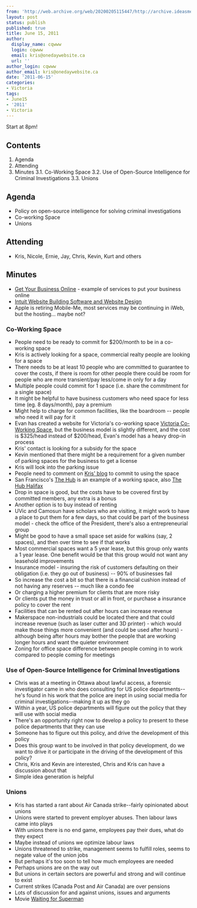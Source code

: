```yaml
---
from: 'http://web.archive.org/web/20200205115447/http://archive.ideasmeetings.org/wiki/June15,2011'
layout: post
status: publish
published: true
title: June 15, 2011
author:
  display_name: cqwww
  login: cqwww
  email: kris@onedaywebsite.ca
  url: ''
author_login: cqwww
author_email: kris@onedaywebsite.ca
date: '2011-06-15'
categories:
- Victoria
tags:
- June15
- '2011'
- Victoria
---
```


Start at 8pm!

## Contents

1. Agenda
2. Attending
3. Minutes
    3.1. Co-Working Space
    3.2. Use of Open-Source Intelligence for Criminal Investigations
    3.3. Unions

## Agenda

* Policy on open-source intelligence for solving criminal investigations
* Co-working Space
* Unions

## Attending

* Kris, Nicole, Ernie, Jay, Chris, Kevin, Kurt and others

## Minutes

* [Get Your Business Online](http://www.gybo.ca/) \- example of services to put your business online
* [Intuit Website Building Software and Website Design](http://www.intuit.com/website-building-software/)
* Apple is retiring Mobile-Me, most services may be continuing in iWeb, but the hosting... maybe not?

### Co-Working Space

* People need to be ready to commit for $200/month to be in a co-working space
* Kris is actively looking for a space, commercial realty people are looking for a space
* There needs to be at least 10 people who are committed to guarantee to cover the costs, if there is room for other people there could be room for people who are more transient/pay less/come in only for a day
* Multiple people could commit for 1 space (i.e. share the commitment for a single space)
* It might be helpful to have business customers who need space for less time (eg. 8 days/month), pay a premium
* Might help to charge for common facilities, like the boardroom -- people who need it will pay for it
* Evan has created a website for Victoria's co-working space [Victoria Co-Working Space](http://wiki.coworking.info/w/page/16583741/CoworkingVictoria), but the business model is slightly different, and the cost is $325/head instead of $200/head, Evan's model has a heavy drop-in process
* Kris' contact is looking for a subsidy for the space
* Kevin mentioned that there might be a requirement for a given number of parking spaces for the business to get a license
* Kris will look into the parking issue
* People need to comment on [Kris' blog](http://www.250life.ca/shared-co-working-space/) to commit to using the space
* San Francisco's [The Hub](http://bayarea.the-hub.net/public/space__Hub%20SoMa.html) is an example of a working space, also [The Hub Halifax](http://thehubhalifax.ca/work/)
* Drop in space is good, but the costs have to be covered first by committed members, any extra is a bonus
* Another option is to buy instead of renting
* UVic and Camosun have scholars who are visiting, it might work to have a place to put them for a few days, so that could be part of the business model - check the office of the President, there's also a entrepreneurial group
* Might be good to have a small space set aside for walkins (say, 2 spaces), and then over time to see if that works
* Most commercial spaces want a 5 year lease, but this group only wants a 1 year lease. One benefit would be that this group would not want any leasehold improvements
* Insurance model - insuring the risk of customers defaulting on their obligation (i.e. they go out of business) -- 90% of businesses fail
* So increase the cost a bit so that there is a financial cushion instead of not having any reserves -- much like a condo fee
* Or charging a higher premium for clients that are more risky
* Or clients put the money in trust or all in front, or purchase a insurance policy to cover the rent
* Facilities that can be rented out after hours can increase revenue
* Makerspace non-industrials could be located there and that could increase revenue (such as laser cutter and 3D printer) - which would make those things more convenient (and could be used after hours) - although being after hours may bother the people that are working longer hours and want the quieter environment
* Zoning for office space difference between people coming in to work compared to people coming for meetings

### Use of Open-Source Intelligence for Criminal Investigations

* Chris was at a meeting in Ottawa about lawful access, a forensic investigator came in who does consulting for US police departments--he's found in his work that the police are inept in using social media for criminal investigations--making it up as they go
* Within a year, US police departments will figure out the policy that they will use with social media
* There's an opportunity right now to develop a policy to present to these police departments that they can use
* Someone has to figure out this policy, and drive the development of this policy
* Does this group want to be involved in that policy development, do we want to drive it or participate in the driving of the development of this policy?
* Chris, Kris and Kevin are interested, Chris and Kris can have a discussion about that
* Simple idea generation is helpful

### Unions

* Kris has started a rant about Air Canada strike--fairly opinionated about unions
* Unions were started to prevent employer abuses. Then labour laws came into plays
* With unions there is no end game, employees pay their dues, what do they expect
* Maybe instead of unions we optimize labour laws
* Unions threatened to strike, management seems to fulfill roles, seems to negate value of the union jobs
* But perhaps it's too soon to tell how much employees are needed
* Perhaps unions are on the way out
* But unions in certain sectors are powerful and strong and will continue to exist
* Current strikes (Canada Post and Air Canada) are over pensions
* Lots of discussion for and against unions, issues and arguments
* Movie [Waiting for Superman](http://www.waitingforsuperman.com/action/)
